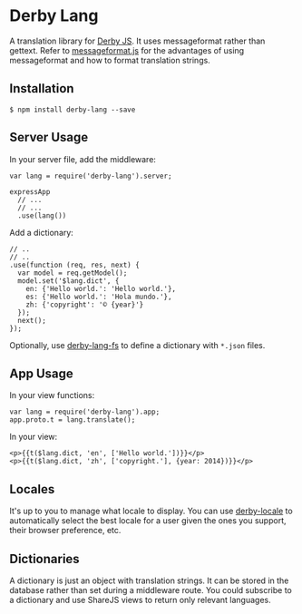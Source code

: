 Derby Lang
==========

A translation library for [Derby JS](http://derbyjs.com).
It uses messageformat rather than gettext.
Refer to [messageformat.js](https://github.com/SlexAxton/messageformat.js)
for the advantages of using messageformat and how to format translation strings.

Installation
------------

    $ npm install derby-lang --save

Server Usage
------------

In your server file, add the middleware:

    var lang = require('derby-lang').server;

    expressApp
      // ...
      // ...
      .use(lang())

Add a dictionary:

    // ..
    // ..
    .use(function (req, res, next) {
      var model = req.getModel();
      model.set('$lang.dict', {
        en: {'Hello world.': 'Hello world.'},
        es: {'Hello world.': 'Hola mundo.'},
        zh: {'copyright': '© {year}'}
      });
      next();
    });

Optionally, use [derby-lang-fs](https://github.com/psirenny/derby-lang-fs)
to define a dictionary with `*.json` files.

App Usage
---------

In your view functions:

    var lang = require('derby-lang').app;
    app.proto.t = lang.translate();

In your view:

    <p>{{t($lang.dict, 'en', ['Hello world.'])}}</p>
    <p>{{t($lang.dict, 'zh', ['copyright.'], {year: 2014})}}</p>

Locales
-------

It's up to you to manage what locale to display.
You can use [derby-locale](https://github.com/psirenny/derby-locale)
to automatically select the best locale for a user given the ones you support, their browser preference, etc.

Dictionaries
------------

A dictionary is just an object with translation strings.
It can be stored in the database rather than set during a middleware route.
You could subscribe to a dictionary and use ShareJS views to return only relevant languages.
